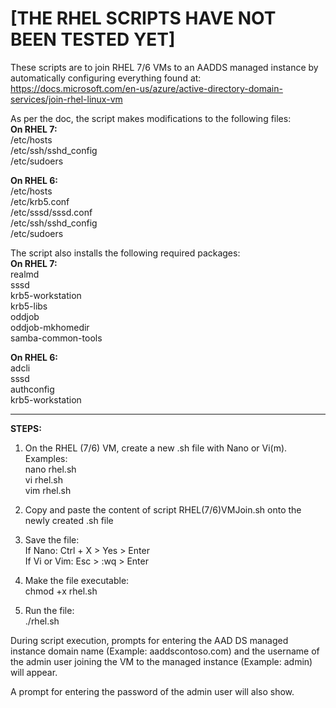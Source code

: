 # [THE RHEL SCRIPTS HAVE NOT BEEN TESTED YET]

These scripts are to join RHEL 7/6 VMs to an AADDS managed instance by automatically configuring everything found at:
https://docs.microsoft.com/en-us/azure/active-directory-domain-services/join-rhel-linux-vm

As per the doc, the script makes modifications to the following files:\
**On RHEL 7:**\
/etc/hosts\
/etc/ssh/sshd_config\
/etc/sudoers

**On RHEL 6:**\
/etc/hosts\
/etc/krb5.conf\
/etc/sssd/sssd.conf\
/etc/ssh/sshd_config\
/etc/sudoers

The script also installs the following required packages:\
**On RHEL 7:**\
realmd\
sssd\
krb5-workstation\
krb5-libs\
oddjob\
oddjob-mkhomedir\
samba-common-tools

**On RHEL 6:**\
adcli\
sssd\
authconfig\
krb5-workstation

---

**STEPS:**
1. On the RHEL (7/6) VM, create a new .sh file with Nano or Vi(m). Examples:\
nano rhel.sh\
vi rhel.sh\
vim rhel.sh

2. Copy and paste the content of script RHEL(7/6)VMJoin.sh onto the newly created .sh file

3. Save the file:\
If Nano: Ctrl + X > Yes > Enter\
If Vi or Vim: Esc > :wq > Enter

3. Make the file executable:\
chmod +x rhel.sh

4. Run the file:\
./rhel.sh

During script execution, prompts for entering the AAD DS managed instance domain name (Example: aaddscontoso.com) and the username of the admin user joining the VM to the managed instance (Example: admin) will appear.

A prompt for entering the password of the admin user will also show.
